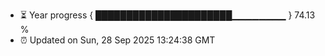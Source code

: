 - ⏳ Year progress { ██████████████████████▁▁▁▁▁▁▁▁ } 74.13 %
- ⏰ Updated on Sun, 28 Sep 2025 13:24:38 GMT

